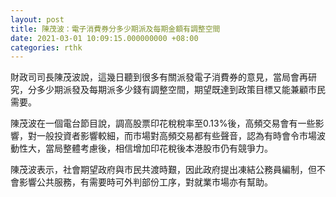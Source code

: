 ```yaml
---
layout: post
title: 陳茂波：電子消費券分多少期派及每期金額有調整空間
date: 2021-03-01 10:09:15.000000000 +08:00
categories: rthk
---
```


財政司司長陳茂波說，這幾日聽到很多有關派發電子消費券的意見，當局會再研究，分多少期派發及每期派多少錢有調整空間，期望既達到政策目標又能兼顧市民需要。

陳茂波在一個電台節目說，調高股票印花稅稅率至0.13%後，高頻交易會有一些影響，對一般投資者影響較細，而市場對高頻交易都有些聲音，認為有時會令市場波動性大，當局整體考慮後，相信增加印花稅後本港股市仍有競爭力。

陳茂波表示，社會期望政府與市民共渡時艱，因此政府提出凍結公務員編制，但不會影響公共服務，有需要時可外判部份工序，對就業市場亦有幫助。
